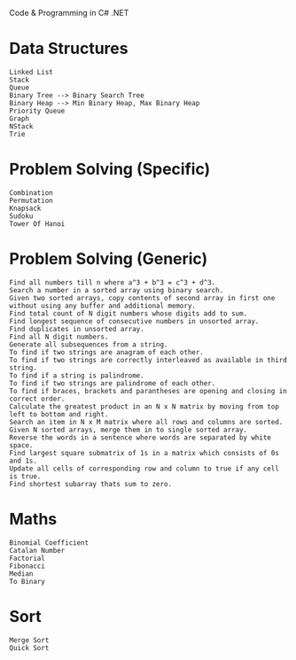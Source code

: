 Code & Programming in C# .NET

# Data Structures
    Linked List
    Stack
    Queue
    Binary Tree --> Binary Search Tree
    Binary Heap --> Min Binary Heap, Max Binary Heap
    Priority Queue
    Graph
	NStack
	Trie
# Problem Solving (Specific)
    Combination
    Permutation
    Knapsack
    Sudoku
    Tower Of Hanoi
# Problem Solving (Generic)
    Find all numbers till n where a^3 + b^3 = c^3 + d^3.
    Search a number in a sorted array using binary search.
    Given two sorted arrays, copy contents of second array in first one without using any buffer and additional memory.
    Find total count of N digit numbers whose digits add to sum.
    Find longest sequence of consecutive numbers in unsorted array.
    Find duplicates in unsorted array.
    Find all N digit numbers.
    Generate all subsequences from a string.
    To find if two strings are anagram of each other.
    To find if two strings are correctly interleaved as available in third string.
    To find if a string is palindrome.
    To find if two strings are palindrome of each other.
	To find if braces, brackets and parantheses are opening and closing in correct order.
    Calculate the greatest product in an N x N matrix by moving from top left to bottom and right.
    Search an item in N x M matrix where all rows and columns are sorted.
    Given N sorted arrays, merge them in to single sorted array.
    Reverse the words in a sentence where words are separated by white space.
    Find largest square submatrix of 1s in a matrix which consists of 0s and 1s.
    Update all cells of corresponding row and column to true if any cell is true.
    Find shortest subarray thats sum to zero.
# Maths
    Binomial Coefficient
    Catalan Number
    Factorial
    Fibonacci
    Median
    To Binary
# Sort
    Merge Sort
	Quick Sort
